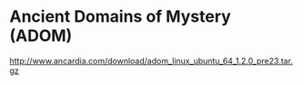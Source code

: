 # Ancient Domains of Mystery (ADOM)

http://www.ancardia.com/download/adom_linux_ubuntu_64_1.2.0_pre23.tar.gz
